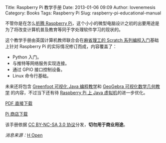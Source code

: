 Title: Raspberry Pi 教学手册
Date: 2013-01-06 09:09
Author: lovenemesis
Category: Books
Tags: Raspberry Pi
Slug: raspberry-pi-educational-manual

不管你是在怎么[折腾 Raspberry
Pi](http://linuxtoy.org/archives/cool-ideas-for-raspberry-pi.html)，这个小小的微型电脑设计之初的出要用途是为了将改变计算机普及教育等同于字处理软件学习的现状的。

这个教学手册由英国计算机教师联合会在[麻省理工的 Scratch
系列编程入门](http://scratch.mit.edu/)基础上针对 Raspberry Pi
的实际情况修订而成，内容覆盖了：

-   Python 入门。
-   与推特等网络服务实现连接。
-   通过 GPIO 接口控制设备。
-   Linux 命令行基础。

未来还将包含 [Greenfoot 可视化 Java
编程教学](http://www.greenfoot.org/door)和 [GeoGebra
可视化数学几何教学](http://www.geogebra.org/cms/) 的内容，不过当下还有待
[Raspberry Pi 上 Java
虚拟机](http://www.oracle.com/technetwork/articles/java/raspberrypi-1704896.html)的进一步优化。

[PDF
直接下载](http://downloads.raspberrypi.org/Raspberry_Pi_Education_Manual.pdf)

[Pi 商店下载](http://store.raspberrypi.com/projects/casmanual)

该手册依据 [CC BY-NC-SA 3.0
协议](http://creativecommons.org/licenses/by-nc-sa/3.0/)分发，**切勿用于商业用途**。

*消息来源：*[H
Open](http://www.h-online.com/open/news/item/Educational-manual-for-Raspberry-Pi-released-1776615.html)
